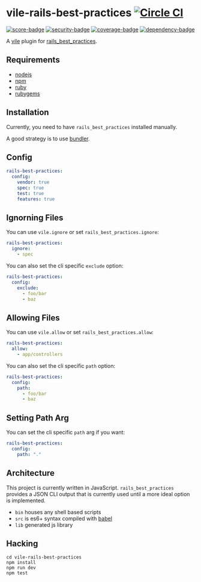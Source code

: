 # vile-rails-best-practices [![Circle CI](https://circleci.com/gh/forthright/vile-rails-best-practices.svg?style=svg&circle-token=fd1583c63da595c1c2dc380fe0118229c2f521ba)](https://circleci.com/gh/forthright/vile-rails-best-practices)

[![score-badge](https://vile.io/api/v0/users/brentlintner/vile-rails-best-practices/badges/score?token=uFywUmzZfbg6UboLzn6R)](https://vile.io/~/brentlintner/vile-rails-best-practices) [![security-badge](https://vile.io/api/v0/users/brentlintner/vile-rails-best-practices/badges/security?token=uFywUmzZfbg6UboLzn6R)](https://vile.io/~/brentlintner/vile-rails-best-practices) [![coverage-badge](https://vile.io/api/v0/users/brentlintner/vile-rails-best-practices/badges/coverage?token=uFywUmzZfbg6UboLzn6R)](https://vile.io/~/brentlintner/vile-rails-best-practices) [![dependency-badge](https://vile.io/api/v0/users/brentlintner/vile-rails-best-practices/badges/dependency?token=uFywUmzZfbg6UboLzn6R)](https://vile.io/~/brentlintner/vile-rails-best-practices)

A [vile](https://vile.io) plugin for [rails_best_practices](http://rails-bestpractices.com).

## Requirements

- [nodejs](http://nodejs.org)
- [npm](http://npmjs.org)
- [ruby](http://ruby-lang.org)
- [rubygems](http://rubygems.org)

## Installation

Currently, you need to have `rails_best_practices` installed manually.

A good strategy is to use [bundler](http://bundler.io).

## Config


```yaml
rails-best-practices:
  config:
    vendor: true
    spec: true
    test: true
    features: true
```

## Ignorning Files

You can use `vile.ignore` or set `rails_best_practices.ignore`:

```yaml
rails-best-practices:
  ignore:
    - spec
```

You can also set the cli specific `exclude` option:

```yaml
rails-best-practices:
  config:
    exclude:
      - foo/bar
      - baz
```

## Allowing Files

You can use `vile.allow` or set `rails_best_practices.allow`:

```yaml
rails-best-practices:
  allow:
    - app/controllers
```

You can also set the cli specific `path` option:

```yaml
rails-best-practices:
  config:
    path:
      - foo/bar
      - baz
```

## Setting Path Arg

You can set the cli specific `path` arg if you want:
```yaml
rails-best-practices:
  config:
    path: "."
```

## Architecture

This project is currently written in JavaScript. `rails_best_practices` provides
a JSON CLI output that is currently used until a more ideal option is implemented.

- `bin` houses any shell based scripts
- `src` is es6+ syntax compiled with [babel](https://babeljs.io)
- `lib` generated js library

## Hacking

    cd vile-rails-best-practices
    npm install
    npm run dev
    npm test
